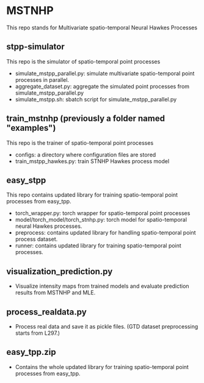 # MSTNHP
This repo stands for Multivariate spatio-temporal Neural Hawkes Processes

## stpp-simulator
This repo is the simulator of spatio-temporal point processes
- simulate_mstpp_parallel.py: simulate multivariate spatio-temporal point processes in parallel.
- aggregate_dataset.py: aggregate the simulated point processes from simulate_mstpp_parallel.py
- simulate_mstpp.sh: sbatch script for simulate_mstpp_parallel.py

## train_mstnhp (previously a folder named "examples")
This repo is the trainer of spatio-temporal point processes

- configs: a directory where configuration files are stored
- train_mstpp_hawkes.py: train STNHP Hawkes process model

## easy_stpp
This repo contains updated library for training spatio-temporal point processes from easy_tpp.

- torch_wrapper.py: torch wrapper for spatio-temporal point processes
- model/torch_model/torch_stnhp.py: torch model for spatio-temporal neural Hawkes processes.
- preprocess: contains updated library for handling spatio-temporal point process dataset.
- runner: contains updated library for training spatio-temporal point processes.

## visualization_prediction.py

- Visualize intensity maps from trained models and evaluate prediction results from MSTNHP and MLE.

## process_realdata.py

- Process real data and save it as pickle files. (GTD dataset preprocessing starts from L297.)

## easy_tpp.zip

- Contains the whole updated library for training spatio-temporal point processes from easy_tpp.
